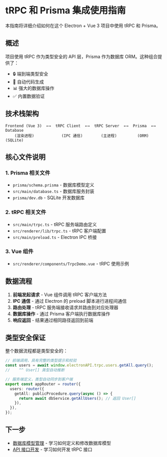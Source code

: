# tRPC 和 Prisma 集成使用指南

本指南将详细介绍如何在这个 Electron + Vue 3 项目中使用 tRPC 和 Prisma。

## 概述

项目使用 tRPC 作为类型安全的 API 层，Prisma 作为数据库 ORM。这种组合提供了：

- 🔒 端到端类型安全
- 🚀 自动代码生成
- 📊 强大的数据库操作
- ✅ 内置数据验证

## 技术栈架构

```
Frontend (Vue 3)  ←→  tRPC Client  ←→  tRPC Server  ←→  Prisma  ←→  Database
    (渲染进程)            (IPC 通信)        (主进程)         (ORM)      (SQLite)
```

## 核心文件说明

### 1. Prisma 相关文件

- `prisma/schema.prisma` - 数据库模型定义
- `src/main/database.ts` - 数据库服务封装
- `prisma/dev.db` - SQLite 开发数据库

### 2. tRPC 相关文件

- `src/main/trpc.ts` - tRPC 服务端路由定义
- `src/renderer/lib/trpc.ts` - tRPC 客户端配置
- `src/main/preload.ts` - Electron IPC 桥接

### 3. Vue 组件

- `src/renderer/components/TrpcDemo.vue` - tRPC 使用示例

## 数据流程

1. **前端发起请求** - Vue 组件调用 tRPC 客户端方法
2. **IPC 通信** - 通过 Electron 的 preload 脚本进行进程间通信
3. **路由处理** - tRPC 服务端接收请求并路由到对应处理器
4. **数据库操作** - 通过 Prisma 客户端执行数据库操作
5. **响应返回** - 结果通过相同路径返回到前端

## 类型安全保证

整个数据流程都是类型安全的：

```typescript
// 前端调用，具有完整的类型提示和校验
const users = await window.electronAPI.trpc.users.getAll.query();
//    ^^ User[] 类型自动推断

// 服务端定义，类型自动同步到客户端
export const appRouter = router({
  users: router({
    getAll: publicProcedure.query(async () => {
      return await dbService.getAllUsers(); // 返回 User[]
    }),
  }),
});
```

## 下一步

- [数据库模型管理](./database-models.md) - 学习如何定义和修改数据库模型
- [API 接口开发](./api-development.md) - 学习如何开发 tRPC 接口
